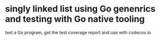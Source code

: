 # **singly linked list using Go genenrics and testing with Go native tooling**
test a Go program, get the test coverage report and use with codecov.io
